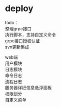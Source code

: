 # deploy
todo：  
整理grpc接口  
执行脚本，支持自定义命令  
grpc接口授权认证  
svn更新集成  

web端  
用户模块  
日志模块  
    命令日志  
    流程日志  
服务器详细信息悬浮面板  
权限划分  
自定义菜单  


